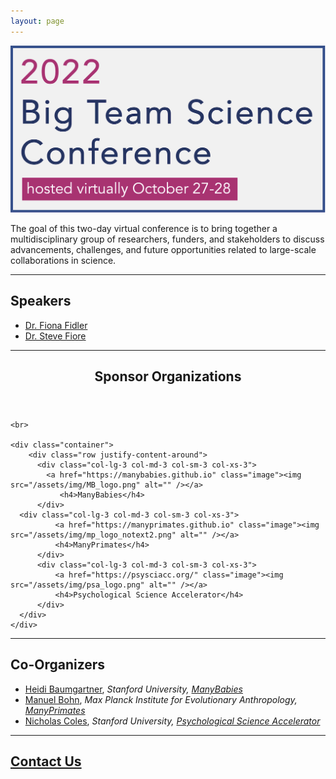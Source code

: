 ```yaml
---
layout: page
---
```



<img src="/assets/img/BTSCon2022_logo.png" alt="" />

The goal of this two-day virtual conference is to bring together a multidisciplinary group of researchers, funders, and stakeholders to discuss advancements, challenges, and future opportunities related to large-scale collaborations in science.

***
<!--## [Speakers]({{site.baseurl}}/people/) 
-->
## Speakers
* [Dr. Fiona Fidler](https://findanexpert.unimelb.edu.au/profile/3224-fiona-fidler#)
* [Dr. Steve Fiore](https://csl.ist.ucf.edu/People) 

<!--
***
## [Program]({{site.baseurl}}/schedule/) 
-->

***
<section>
	<header class="major">
		<h2>Sponsor Organizations</h2>
	</header>
	
	<br>
	
	<div class="container">
		<div class="row justify-content-around">
		  <div class="col-lg-3 col-md-3 col-sm-3 col-xs-3">
		    <a href="https://manybabies.github.io" class="image"><img src="/assets/img/MB_logo.png" alt="" /></a>
			   <h4>ManyBabies</h4>
		  </div>
      <div class="col-lg-3 col-md-3 col-sm-3 col-xs-3">
			  <a href="https://manyprimates.github.io" class="image"><img src="/assets/img/mp_logo_notext2.png" alt="" /></a>
			  <h4>ManyPrimates</h4>
		  </div>
		  <div class="col-lg-3 col-md-3 col-sm-3 col-xs-3">
			  <a href="https://psysciacc.org/" class="image"><img src="/assets/img/psa_logo.png" alt="" /></a>
			  <h4>Psychological Science Accelerator</h4>
		  </div>
	  </div>
	</div>
</section>

***
## Co-Organizers
* [Heidi Baumgartner](https://profiles.stanford.edu/heidi-baumgartner), *Stanford University, [ManyBabies](https://manybabies.github.io)*
* [Manuel Bohn](https://manuelbohn.github.io), *Max Planck Institute for Evolutionary Anthropology, [ManyPrimates](https://manyprimates.github.io)*
* [Nicholas Coles](https://hai.stanford.edu/people/nicholas-coles), *Stanford University, [Psychological Science Accelerator](https://psysciacc.org)*

***
## [Contact Us](mailto:bigteamscienceconference@gmail.com)





